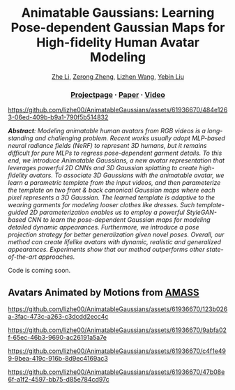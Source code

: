 <div align="center">

# <b>Animatable Gaussians</b>: Learning Pose-dependent Gaussian Maps for High-fidelity Human Avatar Modeling

[Zhe Li](https://lizhe00.github.io/), [Zerong Zheng](https://zhengzerong.github.io/), [Lizhen Wang](https://lizhenwangt.github.io/), [Yebin Liu](https://www.liuyebin.com)

### [Projectpage](https://animatable-gaussians.github.io/) · [Paper]() · [Video](https://www.youtube.com/watch?v=kOmZxD0HxZI)

</div>

https://github.com/lizhe00/AnimatableGaussians/assets/61936670/484e1263-06ed-409b-b9a1-790f5b514832

***Abstract**: Modeling animatable human avatars from RGB videos is a long-standing and challenging problem. Recent works usually adopt MLP-based neural radiance fields (NeRF) to represent 3D humans, but it remains difficult for pure MLPs to regress pose-dependent garment details. To this end, we introduce Animatable Gaussians, a new avatar representation that leverages powerful 2D CNNs and 3D Gaussian splatting to create high-fidelity avatars. To associate 3D Gaussians with the animatable avatar, we learn a parametric template from the input videos, and then parameterize the template on two front & back canonical Gaussian maps where each pixel represents a 3D Gaussian. The learned template is adaptive to the wearing garments for modeling looser clothes like dresses. Such template-guided 2D parameterization enables us to employ a powerful StyleGAN-based CNN to learn the pose-dependent Gaussian maps for modeling detailed dynamic appearances. Furthermore, we introduce a pose projection strategy for better generalization given novel poses. Overall, our method can create lifelike avatars with dynamic, realistic and generalized appearances. Experiments show that our method outperforms other state-of-the-art approaches.*

Code is coming soon.

## Avatars Animated by Motions from [AMASS](https://amass.is.tue.mpg.de/)


https://github.com/lizhe00/AnimatableGaussians/assets/61936670/123b026a-3fac-473c-a263-c3dcdd2ecc4c

https://github.com/lizhe00/AnimatableGaussians/assets/61936670/9abfa02f-65ec-46b3-9690-ac26191a5a7e

https://github.com/lizhe00/AnimatableGaussians/assets/61936670/c4f1e499-9bea-419c-916b-8d9ec4169ac3

https://github.com/lizhe00/AnimatableGaussians/assets/61936670/47b08e6f-a1f2-4597-bb75-d85e784cd97c

